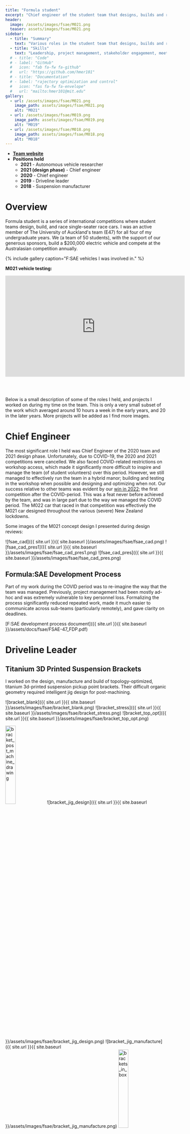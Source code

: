 ```yaml
---
title: "Formula student"
excerpt: "Chief engineer of the student team that designs, builds and races a single-seater electric vehicle in an annual international competition."
header:
  image: /assets/images/fsae/M021.png
  teaser: assets/images/fsae/M021.png
sidebar:
  - title: "Summary"
    text: "Various roles in the student team that designs, builds and races a single-seater electric vehicle in an annual international competition."
  - title: "Skills"
    text: "Leadership, project management, stakeholder engagement, meeting facilitation, systems-level design and integration, mechanical design, structural simulation, topology optimization, subtractive and additive metal manufacture, composite manufacture."
  # - title: "Code"
  # - label: "GitHub"
  #   icon: "fab fa-fw fa-github"
  #   url: "https://github.com/hmer101"
  # - title: "Documentation"
  # - label: "rajectory optimization and control"
  #   icon: "fas fa-fw fa-envelope"
  #   url: "mailto:hmer101@mit.edu"
gallery:
  - url: /assets/images/fsae/M021.png
    image_path: assets/images/fsae/M021.png
    alt: "M021"
  - url: /assets/images/fsae/M019.png
    image_path: assets/images/fsae/M019.png
    alt: "M019"
  - url: /assets/images/fsae/M018.png
    image_path: assets/images/fsae/M018.png
    alt: "M018"
---
```


<!-- - **[Code](https://github.com/hmer101/6_4132_arm_planning/tree/main)**
- **Documentation**:
  - [Project report: visual pose estimation]({{ site.url }}{{ site.baseurl }}/assets/docs/6_4132_padm/6_4132_final_report.pdf) -->
- **[Team website](https://www.fsae.co.nz/)**
- **Positions held**
  - **2021** - Autonomous vehicle researcher
  - **2021 (design phase)** - Chief engineer
  - **2020** - Chief engineer
  - **2019** - Driveline leader
  - **2018** - Suspension manufacturer


# Overview
Formula student is a series of international competitions where student teams design, build, and race single-seater race cars. I was an active member of The University of Auckland's team (E47) for all four of my undergraduate years. We (a team of 50 students), with the support of our generous sponsors, build a $200,000 electric vehicle and compete at the Australasian competition annually.

{% include gallery caption="F:SAE vehicles I was involved in." %}

**M021 vehicle testing:**
<iframe width="560" height="315" src="https://www.youtube.com/embed/TOayDh8kS5Q?si=snIrMKrLFqk1-nX8" title="M021 vehicle testing" frameborder="0" allow="accelerometer; autoplay; clipboard-write; encrypted-media; gyroscope; picture-in-picture; web-share" referrerpolicy="strict-origin-when-cross-origin" allowfullscreen></iframe>

<br/><br/>

Below is a small description of some of the roles I held, and projects I worked on during my time on the team. This is only a very small subset of the work which averaged around 10 hours a week in the early years, and 20 in the later years. More projects will be added as I find more images.


# Chief Engineer
The most significant role I held was Chief Engineer of the 2020 team and 2021 design phase. Unfortunately, due to COVID-19, the 2020 and 2021 competitions were cancelled. We also faced COVID-related restrictions on workshop access, which made it significantly more difficult to inspire and manage the team (of student volunteers) over this period. However, we still managed to effectively run the team in a hybrid manor; building and testing in the workshop when possible and designing and optimizing when not. Our success relative to other teams was evident by our [win in 2022](https://www.saea.com.au/client_images/2458436.pdf); the first competition after the COVID-period. This was a feat never before achieved by the team, and was in large part due to the way we managed the COVID period. The M022 car that raced in that competition was effectively the M021 car designed throughout the various (severe) New Zealand lockdowns.

Some images of the M021 concept design I presented during design reviews:

![fsae_cad]({{ site.url }}{{ site.baseurl }}/assets/images/fsae/fsae_cad.png)
![fsae_cad_pres1]({{ site.url }}{{ site.baseurl }}/assets/images/fsae/fsae_cad_pres1.png)
![fsae_cad_pres]({{ site.url }}{{ site.baseurl }}/assets/images/fsae/fsae_cad_pres.png)



## Formula:SAE Development Process
Part of my work during the COVID period was to re-imagine the way that the team was managed. Previously, project management had been mostly ad-hoc and was extremely vulnerable to key personnel loss. Formalizing the process significantly reduced repeated work, made it much easier to communicate across sub-teams (particularly remotely), and gave clarity on deadlines.

[F:SAE development process document]({{ site.url }}{{ site.baseurl }}/assets/docs/fsae/FSAE-47_FDP.pdf)

# Driveline Leader
## Titanium 3D Printed Suspension Brackets
I worked on the design, manufacture and build of topology-optimized, titanium 3d-printed suspension pickup point brackets. Their difficult organic geometry required intelligent jig design for post-machining.

![bracket_blank]({{ site.url }}{{ site.baseurl }}/assets/images/fsae/bracket_blank.png)
![bracket_stress]({{ site.url }}{{ site.baseurl }}/assets/images/fsae/bracket_stress.png)
![bracket_top_opt]({{ site.url }}{{ site.baseurl }}/assets/images/fsae/bracket_top_opt.png)
<!-- ![bracket_post_machine_drawing]({{ site.url }}{{ site.baseurl }}/assets/images/fsae/bracket_post_machine_drawing.png) -->
<img src="{{ site.url }}{{ site.baseurl }}/assets/images/fsae/bracket_post_machine_drawing.png" width="25%" alt="bracket_post_machine_drawing">
![bracket_jig_design]({{ site.url }}{{ site.baseurl }}/assets/images/fsae/bracket_jig_design.png)
![bracket_jig_manufacture]({{ site.url }}{{ site.baseurl }}/assets/images/fsae/bracket_jig_manufacture.png)
<!-- ![brackets_in_box]({{ site.url }}{{ site.baseurl }}/assets/images/fsae/brackets_in_box.jpg) -->
<img src="{{ site.url }}{{ site.baseurl }}/assets/images/fsae/brackets_in_box.png" width="25%" alt="brackets_in_box">


## Planetary Gearboxes
A 1.5-stage reduction planetary gearbox to deliver power from our brushless DC motors to the wheel.

<!-- ![gear_blanks]({{ site.url }}{{ site.baseurl }}/assets/images/fsae/gear_blanks.png) -->
<img src="{{ site.url }}{{ site.baseurl }}/assets/images/fsae/gear_blanks.png" width="25%" alt="gear_blanks">
<!-- ![planetary_gearbox_2018]({{ site.url }}{{ site.baseurl }}/assets/images/fsae/planetary_gearbox.png) -->
<img src="{{ site.url }}{{ site.baseurl }}/assets/images/fsae/planetary_gearbox.png" width="25%" alt="planetary_gearbox_2018">
<!-- ![gearbox_and_motor_2018]({{ site.url }}{{ site.baseurl }}/assets/images/fsae/gearbox_and_motor.png) -->
<img src="{{ site.url }}{{ site.baseurl }}/assets/images/fsae/gearbox_and_motor.png" width="25%" alt="gearbox_and_motor_2018">


<!-- ## Cooling jackets -->


# Miscellaneous Projects
## Track Importer
I made a few software tools to improve efficiency. One example is this MATLAB tool to automatically import, into our custom simulator, F:SAE race-tracks from GPS data. Previously, the track geometry was manually calculated and entered which could take a few hours (using this tool takes under a minute).

![track_importer]({{ site.url }}{{ site.baseurl }}/assets/images/fsae/track_importer.png)


<!-- ![action_plan]({{ site.url }}{{ site.baseurl }}/assets/images/6_4132_padm/action_plan.png) -->



<!-- <figure>
  <video width="800" height="600" controls>
    <source src="{{ site.url }}{{ site.baseurl }}/assets/images/6_4132_padm/traj_opt_with_smoothing.mp4" type="video/mp4">
    Your browser does not support the video tag.
  </video>
    <figcaption>Trajectory optimization with smoothing.</figcaption>
</figure> -->



